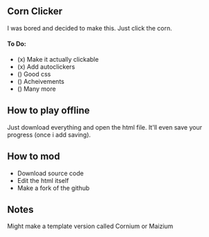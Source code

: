 ## Corn Clicker
I was bored and decided to make this. Just click the corn.

#### To Do:

 - (x) Make it actually clickable
 - (x) Add autoclickers
 - () Good css
 - () Acheivements
 - () Many more

## How to play offline
Just download everything and open the html file. It'll even save your progress (once i add saving).

## How to mod

 - Download source code
 - Edit the html itself
 - Make a fork of the github

## Notes
Might make a template version called Cornium or Maizium
